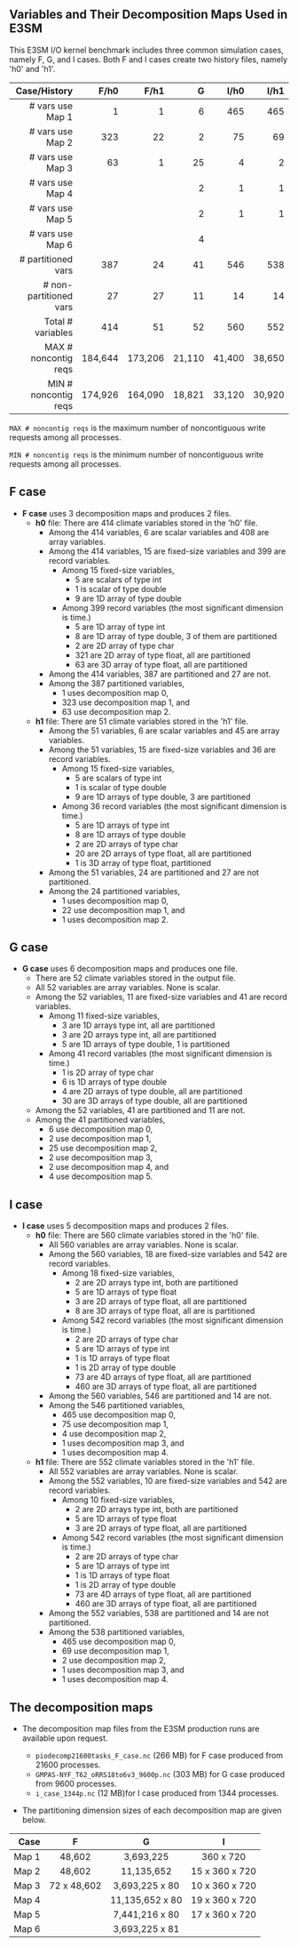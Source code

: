## Variables and Their Decomposition Maps Used in E3SM
This E3SM I/O kernel benchmark includes three common simulation cases, namely
F, G, and I cases. Both F and I cases create two history files, namely 'h0' and
'h1'.

|           Case/History |    F/h0 |    F/h1 |     G  |   I/h0 |   I/h1 |
|-----------------------:|--------:|--------:|-------:|-------:|-------:|
|     # vars use Map 1   |       1 |      1  |      6 |    465 |    465 |
|     # vars use Map 2   |     323 |      22 |      2 |     75 |     69 |
|     # vars use Map 3   |      63 |       1 |     25 |      4 |      2 |
|     # vars use Map 4   |         |         |      2 |      1 |      1 |
|     # vars use Map 5   |         |         |      2 |      1 |      1 |
|     # vars use Map 6   |         |         |      4 |        |        |
| # partitioned vars     |     387 |      24 |     41 |    546 |    538 |
| # non-partitioned vars |      27 |      27 |     11 |     14 |     14 |
| Total # variables      |     414 |      51 |     52 |    560 |    552 |
| MAX # noncontig reqs   | 184,644 | 173,206 | 21,110 | 41,400 | 38,650 |
| MIN # noncontig reqs   | 174,926 | 164,090 | 18,821 | 33,120 | 30,920 |

`MAX # noncontig reqs` is the maximum number of noncontiguous write requests among all processes.

`MIN # noncontig reqs` is the minimum number of noncontiguous write requests among all processes.

## F case
* **F case** uses 3 decomposition maps and produces 2 files.
  + **h0** file: There are 414 climate variables stored in the 'h0' file.
    + Among the 414 variables, 6 are scalar variables and 408 are array variables.
    + Among the 414 variables, 15 are fixed-size variables and 399 are record variables.
      * Among 15 fixed-size variables,
        + 5 are scalars of type int
        + 1 is scalar of type double
        + 9 are 1D array of type double
      * Among 399 record variables (the most significant dimension is time.)
        + 5 are 1D array of type int
        + 8 are 1D array of type double, 3 of them are partitioned
        + 2 are 2D array of type char
        + 321 are 2D array of type float, all are partitioned
        + 63 are 3D array of type float, all are partitioned
    + Among the 414 variables, 387 are partitioned and 27 are not.
    + Among the 387 partitioned variables,
      * 1 uses decomposition map 0,
      * 323 use decomposition map 1, and
      * 63 use decomposition map 2.
  + **h1** file: There are 51 climate variables stored in the 'h1' file.
    * Among the 51 variables, 6 are scalar variables and 45 are array variables.
    * Among the 51 variables, 15 are fixed-size variables and 36 are record variables.
      * Among 15 fixed-size variables,
        + 5 are scalars of type int
        + 1 is scalar of type double
        + 9 are 1D arrays of type double, 3 are partitioned
      * Among 36 record variables (the most significant dimension is time.)
        + 5 are 1D arrays of type int
        + 8 are 1D arrays of type double
        + 2 are 2D arrays of type char
        + 20 are 2D arrays of type float, all are partitioned
        + 1 is 3D array of type float, partitioned
    * Among the 51 variables, 24 are partitioned and 27 are not partitioned.
    * Among the 24 partitioned variables,
      * 1 uses decomposition map 0,
      * 22 use decomposition map 1, and
      * 1 uses decomposition map 2.

## G case
* **G case** uses 6 decomposition maps and produces one file.
  + There are 52 climate variables stored in the output file.
  + All 52 variables are array variables. None is scalar.
  + Among the 52 variables, 11 are fixed-size variables and 41 are record variables.
    * Among 11 fixed-size variables,
      + 3 are 1D arrays type int, all are partitioned
      + 3 are 2D arrays type int, all are partitioned
      + 5 are 1D arrays of type double, 1 is partitioned
    * Among 41 record variables (the most significant dimension is time.)
      + 1 is 2D array of type char
      + 6 is 1D arrays of type double
      + 4 are 2D arrays of type double, all are partitioned
      + 30 are 3D arrays of type double, all are partitioned
  + Among the 52 variables, 41 are partitioned and 11 are not.
  + Among the 41 partitioned variables,
    * 6 use decomposition map 0,
    * 2 use decomposition map 1,
    * 25 use decomposition map 2,
    * 2 use decomposition map 3,
    * 2 use decomposition map 4, and
    * 4 use decomposition map 5.

## I case
* **I case** uses 5 decomposition maps and produces 2 files.
  + **h0** file: There are 560 climate variables stored in the 'h0' file.
    + All 560 variables are array variables. None is scalar.
    + Among the 560 variables, 18 are fixed-size variables and 542 are record variables.
      * Among 18 fixed-size variables,
        + 2 are 2D arrays type int, both are partitioned
        + 5 are 1D arrays of type float
        + 3 are 2D arrays of type float, all are partitioned
        + 8 are 3D arrays of type float, all are is partitioned
      * Among 542 record variables (the most significant dimension is time.)
        + 2 are 2D arrays of type char
        + 5 are 1D arrays of type int
        + 1 is 1D arrays of type float
        + 1 is 2D array of type double
        + 73 are 4D arrays of type float, all are partitioned
        + 460 are 3D arrays of type float, all are partitioned
    + Among the 560 variables, 546 are partitioned and 14 are not.
    + Among the 546 partitioned variables,
      * 465 use decomposition map 0,
      * 75 use decomposition map 1,
      * 4 use decomposition map 2,
      * 1 uses decomposition map 3, and
      * 1 uses decomposition map 4.
  + **h1** file: There are 552 climate variables stored in the 'h1' file.
    + All 552 variables are array variables. None is scalar.
    + Among the 552 variables, 10 are fixed-size variables and 542 are record variables.
      * Among 10 fixed-size variables,
        + 2 are 2D arrays type int, both are partitioned
        + 5 are 1D arrays of type float
        + 3 are 2D arrays of type float, all are partitioned
      * Among 542 record variables (the most significant dimension is time.)
        + 2 are 2D arrays of type char
        + 5 are 1D arrays of type int
        + 1 is 1D arrays of type float
        + 1 is 2D array of type double
        + 73 are 4D arrays of type float, all are partitioned
        + 460 are 3D arrays of type float, all are partitioned
    + Among the 552 variables, 538 are partitioned and 14 are not partitioned.
    + Among the 538 partitioned variables,
      * 465 use decomposition map 0,
      * 69 use decomposition map 1,
      * 2 use decomposition map 2,
      * 1 uses decomposition map 3, and
      * 1 uses decomposition map 4.

## The decomposition maps
* The decomposition map files from the E3SM production runs are available upon request.
  + `piodecomp21600tasks_F_case.nc` (266 MB) for F case produced from 21600
    processes.
  + `GMPAS-NYF_T62_oRRS18to6v3_9600p.nc` (303 MB) for G case produced from 9600
    processes.
  + `i_case_1344p.nc` (12 MB)for I case produced from 1344 processes.

* The partitioning dimension sizes of each decomposition map are given below.

| Case  |           F |              G  |               I |
|------:|:-----------:|:---------------:|:---------------:|
| Map 1 |      48,602 |  3,693,225      |       360 x 720 |
| Map 2 |      48,602 | 11,135,652      |  15 x 360 x 720 |
| Map 3 | 72 x 48,602 |  3,693,225 x 80 |  10 x 360 x 720 |
| Map 4 |             | 11,135,652 x 80 |  19 x 360 x 720 |
| Map 5 |             |  7,441,216 x 80 |  17 x 360 x 720 |
| Map 6 |             |  3,693,225 x 81 |                 |

